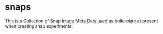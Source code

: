 # snaps
This is a Collection of Snap Image Meta Data used as boilerplate at present when creating snap experiments.
